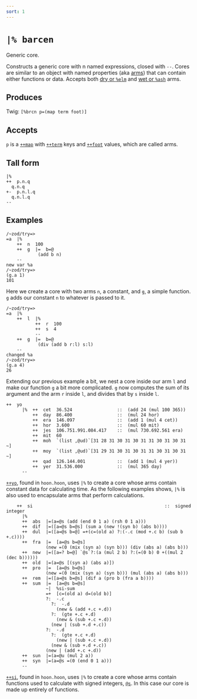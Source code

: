 ```yaml
---
sort: 1
---
```


`|% barcen`
===========

Generic core.

Constructs a generic core with n named expressions, closed with `--`. Cores are
similar to an object with named properties (aka [arms]()) that can contain either functions or data. Accepts both [dry or `%elm`]() and [wet or `%ash`]() arms.

Produces
--------

Twig: `[%brcn p=(map term foot)]`

Accepts
-------

`p` is a [`++map`]() with [`++term`]() keys and [`++foot`]() values, which
are called arms.

Tall form
---------

    |%  
    ++  p.n.q
      q.n.q
    +-  p.n.l.q
      q.n.l.q
    --

Examples
--------

    /~zod/try=> 
    =a  |%
        ++  n  100
        ++  g  |=  b=@
                (add b n)
        --
    new var %a
    /~zod/try=> 
    (g.a 1)
    101

Here we create a core with two arms `n`, a constant, and `g`, a simple
function. `g` adds our constant `n` to whatever is passed to it.

    /~zod/try=> 
    =a  |%
        ++  l  |%
               ++  r  100
               ++  s  4
               --
        ++  g  |=  b=@
                (div (add b r:l) s:l)
        --
    changed %a
    /~zod/try=> 
    (g.a 4)
    26

Extending our previous example a bit, we nest a core inside our arm `l`
and make our function `g` a bit more complicated. `g` now computes the
sum of its argument and the arm `r` inside `l`, and divides that by `s`
inside `l`.

    ++  yo
          |%  ++  cet  36.524                 ::  (add 24 (mul 100 365))
              ++  day  86.400                 ::  (mul 24 hor)
              ++  era  146.097                ::  (add 1 (mul 4 cet))
              ++  hor  3.600                  ::  (mul 60 mit)
              ++  jes  106.751.991.084.417    ::  (mul 730.692.561 era)
              ++  mit  60
              ++  moh  `(list ,@ud)`[31 28 31 30 31 30 31 31 30 31 30 31 ~]
              ++  moy  `(list ,@ud)`[31 29 31 30 31 30 31 31 30 31 30 31 ~]
              ++  qad  126.144.001            ::  (add 1 (mul 4 yer))
              ++  yer  31.536.000             ::  (mul 365 day)
          --

[`++yo`](), found in `hoon.hoon`, uses `|%` to create a core whose arms
contain constant data for calculating time. As the following examples
shows, `|%` is also used to encapsulate arms that perform calculations.

        ++  si                                                  ::  signed integer
          |%
          ++  abs  |=(a=@s (add (end 0 1 a) (rsh 0 1 a)))
          ++  dif  |=([a=@s b=@s] (sum a (new !(syn b) (abs b))))
          ++  dul  |=([a=@s b=@] =+(c=(old a) ?:(-.c (mod +.c b) (sub b +.c))))
          ++  fra  |=  [a=@s b=@s]
                   (new =(0 (mix (syn a) (syn b))) (div (abs a) (abs b)))
          ++  new  |=([a=? b=@] `@s`?:(a (mul 2 b) ?:(=(0 b) 0 +((mul 2 (dec b))))))
          ++  old  |=(a=@s [(syn a) (abs a)])
          ++  pro  |=  [a=@s b=@s]
                   (new =(0 (mix (syn a) (syn b))) (mul (abs a) (abs b)))
          ++  rem  |=([a=@s b=@s] (dif a (pro b (fra a b))))
          ++  sum  |=  [a=@s b=@s]
                   ~|  %si-sum
                   =+  [c=(old a) d=(old b)]
                   ?:  -.c
                     ?:  -.d
                       (new & (add +.c +.d))
                     ?:  (gte +.c +.d)
                       (new & (sub +.c +.d))
                     (new | (sub +.d +.c))
                   ?:  -.d
                     ?:  (gte +.c +.d)
                       (new | (sub +.c +.d))
                     (new & (sub +.d +.c))
                   (new | (add +.c +.d))
          ++  sun  |=(a=@u (mul 2 a))
          ++  syn  |=(a=@s =(0 (end 0 1 a)))
          --

[`++si`](), found in `hoon.hoon`, uses `|%` to create a core whose arms
contain functions used to calculate with signed integers, [`@s`](). In this
case our core is made up entirely of functions.
